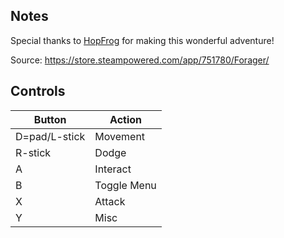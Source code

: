 ## Notes

Special thanks to [HopFrog](https://hopfrogsa.net/) for making this wonderful adventure!

Source: https://store.steampowered.com/app/751780/Forager/

## Controls

| Button | Action |
|--|--| 
|D=pad/L-stick|Movement |
|R-stick|Dodge|
|A|Interact|
|B|Toggle Menu|
|X|Attack|
|Y|Misc|


